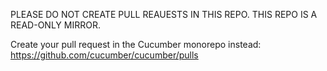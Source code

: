 PLEASE DO NOT CREATE PULL REAUESTS IN THIS REPO.
THIS REPO IS A READ-ONLY MIRROR.

Create your pull request in the Cucumber monorepo instead:
https://github.com/cucumber/cucumber/pulls
